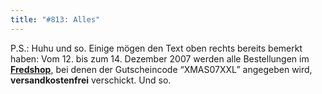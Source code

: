 ```yaml
---
title: "#813: Alles"
---
```


P.S.: Huhu und so.
Einige mögen den Text oben rechts bereits bemerkt haben: Vom 12. bis zum 14. Dezember 2007 werden alle Bestellungen im <a href="http://www.spreadshirt.net/shop.php?sid=125913"><strong>Fredshop</strong></a>, bei denen der Gutscheincode “XMAS07XXL” angegeben wird, <strong>versandkostenfrei</strong> verschickt.
Und so.
